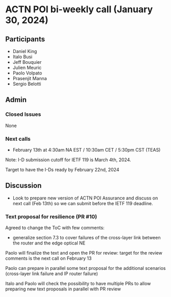 # ACTN POI bi-weekly call (January 30, 2024)

## Participants

- Daniel King
- Italo Busi
- Jeff Bouquier
- Julien Meuric
- Paolo Volpato
- Prasenjit Manna
- Sergio Belotti

## Admin

### Closed Issues

None

### Next calls

- February 13th at 4:30am NA EST / 10:30am CET / 5:30pm CST (TEAS)

Note: I-D submission cutoff for IETF 119 is March 4th, 2024.

Target to have the I-Ds ready by February 22nd, 2024

## Discussion

- Look to prepare new version of ACTN POI Assurance and discuss on next call (Feb 13th) so we can submit before the IETF 119 deadline. 

### Text proposal for resilience (PR #10)

Agreed to change the ToC with few comments:
- generalize section 7.3 to cover failures of the cross-layer link between the router and the edge optical NE

Paolo will finalize the text and open the PR for review: target for the review comments is the next call on February 13

Paolo can prepare in parallel some text proposal for the additional scenarios (cross-layer link failure and IP router failure)

Italo and Paolo will check the possibility to have multiple PRs to allow preparing new text proposals in parallel with PR review

